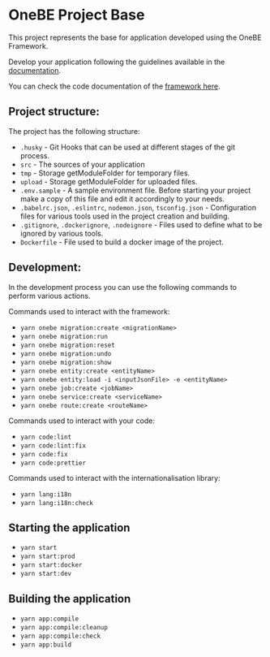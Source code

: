 # OneBE Project Base

This project represents the base for application developed using the OneBE Framework.

Develop your application following the guidelines available in the [documentation](https://docs.onebe.dev).

You can check the code documentation of the [framework here](https://github.com/1platform/onebe/tree/main/docs).

## Project structure:

The project has the following structure:

- `.husky` - Git Hooks that can be used at different stages of the git process.
- `src` - The sources of your application
- `tmp` - Storage getModuleFolder for temporary files.
- `upload` - Storage getModuleFolder for uploaded files.
- `.env.sample` - A sample environment file. Before starting your project make a copy of this file and edit
  it accordingly to your needs.
- `.babelrc.json`, `.eslintrc`, `nodemon.json`, `tsconfig.json` - Configuration files for various
  tools used in the project creation and building.
- `.gitignore`, `.dockerignore`, `.nodeignore` - Files used to define what to be ignored by various tools.
- `Dockerfile` - File used to build a docker image of the project.

## Development:

In the development process you can use the following commands to perform various actions.

Commands used to interact with the framework:

- `yarn onebe migration:create <migrationName>`
- `yarn onebe migration:run`
- `yarn onebe migration:reset`
- `yarn onebe migration:undo`
- `yarn onebe migration:show`
- `yarn onebe entity:create <entityName>`
- `yarn onebe entity:load -i <inputJsonFile> -e <entityName>`
- `yarn onebe job:create <jobName>`
- `yarn onebe service:create <serviceName>`
- `yarn onebe route:create <routeName>`

Commands used to interact with your code:

- `yarn code:lint`
- `yarn code:lint:fix`
- `yarn code:fix`
- `yarn code:prettier`

Commands used to interact with the internationalisation library:

- `yarn lang:i18n`
- `yarn lang:i18n:check`

## Starting the application

- `yarn start`
- `yarn start:prod`
- `yarn start:docker`
- `yarn start:dev`

## Building the application

- `yarn app:compile`
- `yarn app:compile:cleanup`
- `yarn app:compile:check`
- `yarn app:build`
